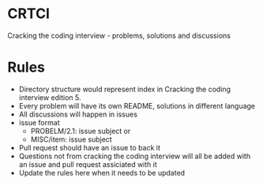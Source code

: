 # CRTCI
Cracking the coding interview - problems, solutions and discussions

# Rules
* Directory structure would represent index in Cracking the coding interview edition 5. 
* Every problem  will have its own README, solutions in different language
* All discussions will happen in issues
* issue format 
  - PROBELM/2.1:  issue subject or 
  - MISC/item: issue subject
* Pull request should have an issue to back it
* Questions not from cracking the coding interview will all be added with an issue and pull request assiciated with it
* Update the rules here when it needs to be updated 
